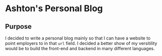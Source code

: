# Ashton's Personal Blog

## Purpose

I decided to write a personal blog mainly so that I can have a website to
point employers to in that `url` field. I decided a better show of my
versitility would be to build the front-end and backend in many different
languages.